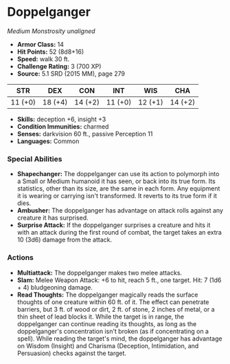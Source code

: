 # Doppelganger

*Medium* *Monstrosity* *unaligned*

- **Armor Class:** 14
- **Hit Points:** 52 (8d8+16)
- **Speed:** walk 30 ft.
- **Challenge Rating:** 3 (700 XP)
- **Source:** 5.1 SRD (2015 MM), page 279

| STR | DEX | CON | INT | WIS | CHA |
| --- | --- | --- | --- | --- | --- |
| 11 (+0) | 18 (+4) | 14 (+2) | 11 (+0) | 12 (+1) | 14 (+2) |

- **Skills:** deception +6, insight +3
- **Condition Immunities:** charmed
- **Senses:** darkvision 60 ft., passive Perception 11
- **Languages:** Common

### Special Abilities

- **Shapechanger:** The doppelganger can use its action to polymorph into a Small or Medium humanoid it has seen, or back into its true form. Its statistics, other than its size, are the same in each form. Any equipment it is wearing or carrying isn't transformed. It reverts to its true form if it dies.
- **Ambusher:** The doppelganger has advantage on attack rolls against any creature it has surprised.
- **Surprise Attack:** If the doppelganger surprises a creature and hits it with an attack during the first round of combat, the target takes an extra 10 (3d6) damage from the attack.

### Actions

- **Multiattack:** The doppelganger makes two melee attacks.
- **Slam:** Melee Weapon Attack: +6 to hit, reach 5 ft., one target. Hit: 7 (1d6 + 4) bludgeoning damage.
- **Read Thoughts:** The doppelganger magically reads the surface thoughts of one creature within 60 ft. of it. The effect can penetrate barriers, but 3 ft. of wood or dirt, 2 ft. of stone, 2 inches of metal, or a thin sheet of lead blocks it. While the target is in range, the doppelganger can continue reading its thoughts, as long as the doppelganger's concentration isn't broken (as if concentrating on a spell). While reading the target's mind, the doppelganger has advantage on Wisdom (Insight) and Charisma (Deception, Intimidation, and Persuasion) checks against the target.


